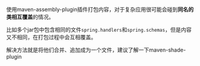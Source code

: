 使用maven-assembly-plugin插件打包内容，对于复杂应用很可能会碰到**同名的类相互覆盖**的情况。

比如多个jar包中包含相同的文件`spring.handlers`和`spring.schemas`，但是内容又不相同，在打包过程中会互相覆盖。

解决方法就是将他们合并、追加成为一个文件，建议了解一下maven-shade-plugin